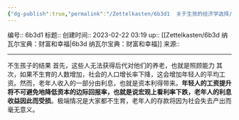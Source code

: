 ```yaml
---
{"dg-publish":true,"permalink":"/Zettelkasten/6b3d1  关于生孩的经济学选择/","dgPassFrontmatter":true}
---
```


编号:: 6b3d1
标题:: 
创建时间:: 2023-02-22 03:19
up:: [[Zettelkasten/6b3d 纳瓦尔宝典：财富和幸福\|6b3d 纳瓦尔宝典：财富和幸福]]
来源:: 

---

不生孩子的结果
首先，这些人无法获得后代对他们的养老，也就是照顾能力
其次，如果不生育的人数增加，社会的人口增长率下降，这会增加年轻人的平均工资。然而，老年人收入的一部分由利息，也就是资本利得带来。**年轻人的工资提升将不可避免地降低资本的边际回报率，也就是说宏观上看利率下跌，老年人的利息收益因此而受损**。极端情况是大家都不生育，老年人的存款将因为社会失去产出而毫无意义。

